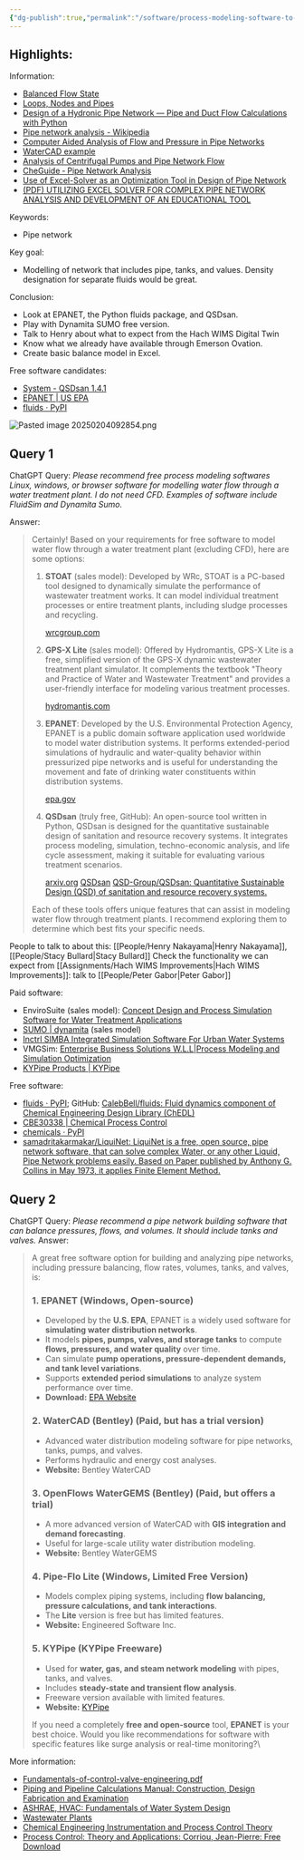 ```yaml
---
{"dg-publish":true,"permalink":"/software/process-modeling-software-to-investigate/","noteIcon":"","created":"2025-07-07T14:23:47.769-05:00"}
---
```


## Highlights:
Information:
- [Balanced Flow State](https://www.pipeflow.com/public/PipeFlowExpertSoftwareHelp/html/BalancedFlowState.html)
- [Loops, Nodes and Pipes](https://www.pipeflow.com/public/PipeFlowExpertSoftwareHelp/html/LoopsNodesandPipes.html)
- [Design of a Hydronic Pipe Network — Pipe and Duct Flow Calculations with Python](https://tomlxxvi.github.io/jbFluidFlow/closed_pipe_network_design.html)
- [Pipe network analysis - Wikipedia](https://en.wikipedia.org/wiki/Pipe_network_analysis)
- [Computer Aided Analysis of Flow and Pressure in Pipe Networks](https://doras.dcu.ie/18301/1/Mohamed_A_Salam_Ali_20130306165806.pdf)
- [WaterCAD example](https://www.bing.com/ck/a?!&&p=30665b78b66989c9f983995a2a3110e29dd84f9f4417dd800c6093c945fb97dfJmltdHM9MTczODYyNzIwMA&ptn=3&ver=2&hsh=4&fclid=138f8086-8921-64a9-205a-95fb884565f6&psq=pipe+and+tank+and+valve+network+analysis&u=a1aHR0cHM6Ly9lbmdyeGl2Lm9yZy9wcmVwcmludC9kb3dubG9hZC8xNzU1LzM1NzgvMjY1Mw&ntb=1)
- [Analysis of Centrifugal Pumps and Pipe Network Flow](https://cse.sc.edu/~gatzke/460/B-Pumps-2008.pdf)
- [CheGuide ‐ Pipe Network Analysis](https://www.cheguide.com/pipe_network.html)
- [Use of Excel-Solver as an Optimization Tool in Design of Pipe Network](http://article.sapub.org/10.5923.j.ijhe.20130204.01.html)
- [(PDF) UTILIZING EXCEL SOLVER FOR COMPLEX PIPE NETWORK ANALYSIS AND DEVELOPMENT OF AN EDUCATIONAL TOOL](https://www.researchgate.net/publication/385909951_UTILIZING_EXCEL_SOLVER_FOR_COMPLEX_PIPE_NETWORK_ANALYSIS_AND_DEVELOPMENT_OF_AN_EDUCATIONAL_TOOL)


Keywords:
- Pipe network

Key goal:
- Modelling of network that includes pipe, tanks, and values. Density designation for separate fluids would be great.

Conclusion:
- Look at EPANET, the Python fluids package, and QSDsan.
- Play with Dynamita SUMO free version.
- Talk to Henry about what to expect from the Hach WIMS Digital Twin
- Know what we already have available through Emerson Ovation.
- Create basic balance model in Excel. 


Free software candidates:
- [System - QSDsan 1.4.1](https://qsdsan.readthedocs.io/en/latest/tutorials/6_System.html)
- [EPANET | US EPA](https://www.epa.gov/water-research/epanet?utm_source=chatgpt.com)
- [fluids · PyPI](https://pypi.org/project/fluids/)

![Pasted image 20250204092854.png](/img/user/Pasted%20image%2020250204092854.png)

## Query 1
ChatGPT Query:
*Please recommend free process modeling softwares Linux, windows, or browser software for modelling water flow through a water treatment plant. I do not need CFD. Examples of software include FluidSim and Dynamita Sumo.*

Answer:
> Certainly! Based on your requirements for free software to model water flow through a water treatment plant (excluding CFD), here are some options:
> 
> 1. **STOAT** (sales model): Developed by WRc, STOAT is a PC-based tool designed to dynamically simulate the performance of wastewater treatment works. It can model individual treatment processes or entire treatment plants, including sludge processes and recycling.
>     
>     [wrcgroup.com](https://www.wrcgroup.com/services/stoat-wastewater-works-modelling-freeware/?utm_source=chatgpt.com)
>     
> 2. **GPS-X Lite** (sales model): Offered by Hydromantis, GPS-X Lite is a free, simplified version of the GPS-X dynamic wastewater treatment plant simulator. It complements the textbook "Theory and Practice of Water and Wastewater Treatment" and provides a user-friendly interface for modeling various treatment processes.
>     
>     [hydromantis.com](https://www.hydromantis.com/GPS-X-Limited/download.html?utm_source=chatgpt.com)
>     
> 3. **EPANET**: Developed by the U.S. Environmental Protection Agency, EPANET is a public domain software application used worldwide to model water distribution systems. It performs extended-period simulations of hydraulic and water-quality behavior within pressurized pipe networks and is useful for understanding the movement and fate of drinking water constituents within distribution systems.
>     
>     [epa.gov](https://www.epa.gov/water-research/epanet?utm_source=chatgpt.com)
>     
> 4. **QSDsan** (truly free, GitHub): An open-source tool written in Python, QSDsan is designed for the quantitative sustainable design of sanitation and resource recovery systems. It integrates process modeling, simulation, techno-economic analysis, and life cycle assessment, making it suitable for evaluating various treatment scenarios.
>     
>     [arxiv.org](https://arxiv.org/abs/2203.06243?utm_source=chatgpt.com)
>     [QSDsan](https://qsdsan.com/)
>     [QSD-Group/QSDsan: Quantitative Sustainable Design (QSD) of sanitation and resource recovery systems.](https://github.com/QSD-Group/QSDsan)
>     
>     
> 
> Each of these tools offers unique features that can assist in modeling water flow through treatment plants. I recommend exploring them to determine which best fits your specific needs.

People to talk to about this: [[People/Henry Nakayama\|Henry Nakayama]], [[People/Stacy Bullard\|Stacy Bullard]]
Check the functionality we can expect from [[Assignments/Hach WIMS Improvements\|Hach WIMS Improvements]]: talk to [[People/Peter Gabor\|Peter Gabor]]


Paid software:
- EnviroSuite (sales model): [Concept Design and Process Simulation Software for Water Treatment Applications](https://water.envirosuite.com/)
- [SUMO | dynamita](https://dynamita.com/products.html) (sales model)
- [Inctrl SIMBA Integrated Simulation Software For Urban Water Systems](https://www.environmental-expert.com/software/simba-water-version-50-process-simulator-for-modeling-simulation-optimization-and-management-of-wast-454291)
- VMGSim: [Enterprise Business Solutions W.L.L|Process Modeling and Simulation Optimization](https://ebs-group.net/Process-Modeling-and-Simulation-Optimization.html)
- [KYPipe Products | KYPipe](https://kypipe.com/kypipe-products/)


Free software:
- [fluids · PyPI](https://pypi.org/project/fluids/); GitHub: [CalebBell/fluids: Fluid dynamics component of Chemical Engineering Design Library (ChEDL)](https://github.com/CalebBell/fluids)
- [CBE30338 | Chemical Process Control](https://jckantor.github.io/CBE30338/)
- [chemicals · PyPI](https://pypi.org/project/chemicals/)
- [samadritakarmakar/LiquiNet: LiquiNet is a free, open source, pipe network software, that can solve complex Water, or any other Liquid, Pipe Network problems easily. Based on Paper published by Anthony G. Collins in May 1973, it applies Finite Element Method.](https://github.com/samadritakarmakar/LiquiNet)





## Query 2

ChatGPT Query: 
*Please recommend a pipe network building software that can balance pressures, flows, and volumes. It should include tanks and valves.*
Answer:
> A great free software option for building and analyzing pipe networks, including pressure balancing, flow rates, volumes, tanks, and valves, is:
> 
> ### **1. EPANET** (Windows, Open-source)
> 
> - Developed by the **U.S. EPA**, EPANET is a widely used software for **simulating water distribution networks**.
> - It models **pipes, pumps, valves, and storage tanks** to compute **flows, pressures, and water quality** over time.
> - Can simulate **pump operations, pressure-dependent demands, and tank level variations**.
> - Supports **extended period simulations** to analyze system performance over time.
> - **Download:** [EPA Website](https://www.epa.gov/water-research/epanet)
> 
> ### **2. WaterCAD (Bentley)** (Paid, but has a trial version)
> 
> - Advanced water distribution modeling software for pipe networks, tanks, pumps, and valves.
> - Performs hydraulic and energy cost analyses.
> - **Website:** Bentley WaterCAD
> 
> ### **3. OpenFlows WaterGEMS (Bentley)** (Paid, but offers a trial)
> 
> - A more advanced version of WaterCAD with **GIS integration and demand forecasting**.
> - Useful for large-scale utility water distribution modeling.
> - **Website:** Bentley WaterGEMS
> 
> ### **4. Pipe-Flo Lite** (Windows, Limited Free Version)
> 
> - Models complex piping systems, including **flow balancing, pressure calculations, and tank interactions**.
> - The **Lite** version is free but has limited features.
> - **Website:** Engineered Software Inc.
> 
> ### **5. KYPipe (KYPipe Freeware)**
> 
> - Used for **water, gas, and steam network modeling** with pipes, tanks, and valves.
> - Includes **steady-state and transient flow analysis**.
> - Freeware version available with limited features.
> - **Website:** [KYPipe](https://www.kypipe.com/)
> 
> If you need a completely **free and open-source** tool, **EPANET** is your best choice. Would you like recommendations for software with specific features like surge analysis or real-time monitoring?\


More information:
- [Fundamentals-of-control-valve-engineering.pdf](https://fluidcontrolsolutions.com/wp-content/uploads/2020/04/Fundamentals-of-control-valve-engineering.pdf)
- [Piping and Pipeline Calculations Manual: Construction, Design Fabrication and Examination](https://fluidcontrolsolutions.com/wp-content/uploads/2020/04/Piping-and-pipeline-calculations-manual.pdf)
- [ASHRAE, HVAC: Fundamentals of Water System Design](https://www.ashrae.org/professional-development/self-directed-learning-group-learning-texts/fundamentals-of-water-system-design)
- [Wastewater Plants](https://cdn.thomasnet.com/ccp/30846382/301003.pdf)
- [Chemical Engineering Instrumentation and Process Control Theory](https://www.bing.com/ck/a?!&&p=58d051bf6740f04221b682e321ef6bffd75422953c7163da6d513b554625d9afJmltdHM9MTczODYyNzIwMA&ptn=3&ver=2&hsh=4&fclid=138f8086-8921-64a9-205a-95fb884565f6&psq=chemical+engineering+process+control+theory+textbook&u=a1aHR0cHM6Ly9tYWRlZWFzeXB1YmxpY2F0aW9ucy5vcmcvcG9zdGFsL1VwbG9hZHMvY2hfYnJhbmNoX2ltYWdlcy9JbnN0cnVtZW50YXRpb25fYW5kX1Byb2Nlc3NfQ29udHJvbF9DSF8yMDIyLnBkZg&ntb=1)
- [Process Control: Theory and Applications: Corriou, Jean-Pierre: Free Download](https://archive.org/details/springer_10.1007-978-1-4471-3848-8)
